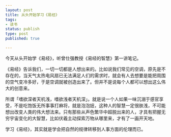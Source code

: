 ```yaml
--- 
layout: post
title: 从头开始学习《易经》
tags: 
- 读书
status: publish
type: post
published: true

---
```


今天从头开始学《易经》，听曾仕强教授《易经的智慧》第一讲笔记。

《易经》告诉我们，一切一切都是人想出来的。比如说我们常见的空调，原先是不存在的，当天气太热电风扇已无法满足人们的需求时，就会有人去想要是能把周围的空气变冷多好，于是空调就被创造出来了。但并不是说每个人都可以想出这么伟大的创意来。

所谓「嗜欲深者天机浅，嗜欲浅者天机深」。就是说一个人如果一味沉溺于感官享受，不是吃饱饭无所事事打麻将，就是泡泡妞，这种人的智慧一定很肤浅，不可能想出改变人类的伟大想法来。只有那些从声色繁华中超脱出来的人，才具有把握无穷宇宙变化的大智慧，比如伏羲主动探索万物从哪里来，才有了一画开天地。

学习《易经》，其实就是学会把自然的规律转移到人事方面的伦理而已。
